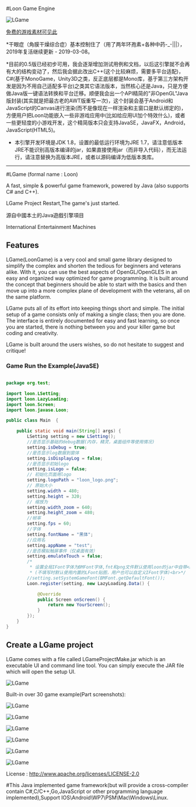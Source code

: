 #Loon Game Engine

![LGame](https://raw.github.com/cping/LGame/master/engine_logo.png "engine_logo")

[免费的游戏素材可见此](https://github.com/cping/LGame/blob/master/dev-res/README.md "Game Source of Free")

*干眼症（角膜干燥综合症）基本控制住了（用了两年环孢素+各种中药-_-|||），2019年复活继续更新 - 2019-03-08。

*目前的0.5版已经初步可用，我会逐渐增加测试用例和文档，以后这引擎就不会再有大的结构变动了，然后我会据此改出C++(这个比较麻烦，需要多平台适配)，C#(基于MonoGame，Unity3D之类，反正底层都是Mono库，基于第三方架构开发是因为不用自己适配多平台)之类其它语法版本，当然核心还是Java，只是方便做Java版一键语法转换和平台迁移。顺便我会出一个API精简的"非OpenGL"Java版封装(其实就是把最古老的AWT版重写一次)，这个封装会基于Android和JavaScript的Canvas进行渲染(而不是像现在一样渲染和主窗口是默认绑定的)，方便用户把Loon功能嵌入一些非游戏应用中(比如给应用UI加个特效什么)，或者一些更轻度的小游戏开发，这个精简版本只会支持JavaSE，JavaFX，Android，JavaScript(HTML5)。

* 本引擎开发环境是JDK 1.8，设置的最低运行环境为JRE 1.7，请注意低版本JRE不能识别高版本编译的jar，如果直接使用jar（而非导入代码），而无法运行，请注意替换为高版本JRE，或者以源码编译为低版本类库。
_________

#LGame (formal name : Loon)

A fast, simple & powerful game framework, powered by Java (also supports C# and C++).

LGame Project Restart,The game's just started.

源自中國本土的Java遊戲引擎項目

International Entertainment Machines

## Features
LGame(LoonGame) is a very cool and small game library designed to simplify the complex and shorten the tedious for beginners and veterans alike. With it, you can use the best aspects of OpenGL/OpenGLES in an easy and organized way optimized for game programming. It is built around the concept that beginners should be able to start with the basics and then move up into a more complex plane of development with the veterans, all on the same platform.

LGame puts all of its effort into keeping things short and simple. The initial setup of a game consists only of making a single class; then you are done. The interface is entirely documented for easy and fast learning, so once you are started, there is nothing between you and your killer game but coding and creativity.

LGame is built around the users wishes, so do not hesitate to suggest and critique!

### Game Run the Example(JavaSE)
```java

package org.test;

import loon.LSetting;
import loon.LazyLoading;
import loon.Screen;
import loon.javase.Loon;

public class Main  {

	public static void main(String[] args) {
		LSetting setting = new LSetting();
		//是否显示基础的debug数据(内存，精灵，桌面组件等使用情况)
		setting.isDebug = true;
		//是否显示log数据到窗体
		setting.isDisplayLog = false;
		//是否显示初始logo
		setting.isLogo = false;
		// 初始化页面用logo
		setting.logoPath = "loon_logo.png";
		// 原始大小
		setting.width = 480;
		setting.height = 320;
		// 缩放为
		setting.width_zoom = 640;
		setting.height_zoom = 480;
		//帧率
		setting.fps = 60;
		//字体
		setting.fontName = "黑体";
		//应用名
		setting.appName = "test";
		//是否模拟触屏事件（仅桌面有效）
		setting.emulateTouch = false;
		/*
		 * 设置全局IFont字体为BMFont字体,fnt和png文件默认使用loon的jar中自带<br>
		 * (不填写时默认使用内置的LFont贴图，用户也可以自定义IFont字体)<br>*/
		//setting.setSystemGameFont(BMFont.getDefaultFont());
		Loon.register(setting, new LazyLoading.Data() {

			@Override
			public Screen onScreen() {
				return new YourScreen();
			}
		});
	}
}
```
## Create a LGame project

LGame comes with a file called LGameProjectMake.jar which is an executable UI and command line tool. You can simply execute the JAR file which will open the setup UI.


![LGame](https://raw.github.com/cping/LGame/master/install.png "install")

Built-in over 30 game example(Part screenshots):

![LGame](https://raw.github.com/cping/LGame/master/e0x.png "0")

![LGame](https://raw.github.com/cping/LGame/master/e1x.png "1")

![LGame](https://raw.github.com/cping/LGame/master/e2x.png "2")

![LGame](https://raw.github.com/cping/LGame/master/e3x.png "3")

![LGame](https://raw.github.com/cping/LGame/master/e4x.png "4")

![LGame](https://raw.github.com/cping/LGame/master/live2dsupport.png "live2d_support")

License : http://www.apache.org/licenses/LICENSE-2.0

#This Java implemented game framework(but will provide a cross-compiler contain C#,C/C++,Go,JavaScript or other programming language implemented),Support IOS\Android\WP7\PSM\Mac\Windows\Linux.